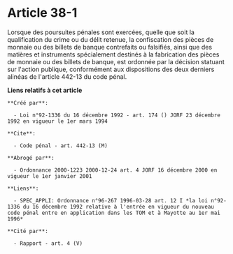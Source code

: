 # Article 38-1

Lorsque des poursuites pénales sont exercées, quelle que soit la qualification du crime ou du délit retenue, la confiscation
des pièces de monnaie ou des billets de banque contrefaits ou falsifiés, ainsi que des matières et instruments spécialement
destinés à la fabrication des pièces de monnaie ou des billets de banque, est ordonnée par la décision statuant sur l'action
publique, conformément aux dispositions des deux derniers alinéas de l'article 442-13 du code pénal.

**Liens relatifs à cet article**

	**Créé par**:

	  - Loi n°92-1336 du 16 décembre 1992 - art. 174 () JORF 23 décembre 1992 en vigueur le 1er mars 1994

	**Cite**:

	  - Code pénal - art. 442-13 (M)

	**Abrogé par**:

	  - Ordonnance 2000-1223 2000-12-24 art. 4 JORF 16 décembre 2000 en vigueur le 1er janvier 2001

	**Liens**:

	  - SPEC_APPLI: Ordonnance n°96-267 1996-03-28 art. 12 I *la loi n°92-1336 du 16 décembre 1992 relative à l'entrée en vigueur du nouveau code pénal entre en application dans les TOM et à Mayotte au 1er mai 1996*

	**Cité par**:

	  - Rapport - art. 4 (V)
